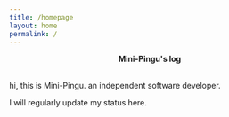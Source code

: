 ```yaml
---
title: /homepage
layout: home
permalink: /
---
```


<center><strong>Mini-Pingu's log</strong></center>

<br />

hi, this is Mini-Pingu. an independent software developer.

I will regularly update my status here.
